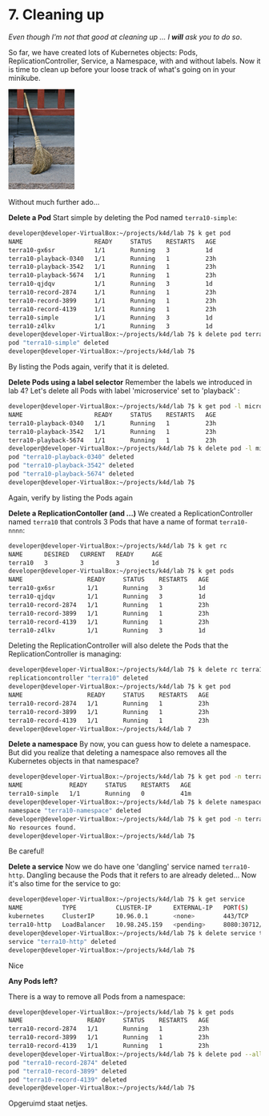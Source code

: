 # 7. Cleaning up 

*Even though I'm not that good at cleaning up ... I **will** ask you to do so*.

So far, we have created lots of Kubernetes objects: Pods, ReplicationController, Service, a Namespace, with and without labels. Now it is time to clean up before your loose track of what's going on in your minikube. 

<img src="img/lab7-broom.png" height="200"/>

Without much further ado...

**Delete a Pod**
Start simple by deleting the Pod named `terra10-simple`:

```bash
developer@developer-VirtualBox:~/projects/k4d/lab 7$ k get pod
NAME                    READY     STATUS    RESTARTS   AGE
terra10-gx6sr           1/1       Running   3          1d
terra10-playback-0340   1/1       Running   1          23h
terra10-playback-3542   1/1       Running   1          23h
terra10-playback-5674   1/1       Running   1          23h
terra10-qjdqv           1/1       Running   3          1d
terra10-record-2874     1/1       Running   1          23h
terra10-record-3899     1/1       Running   1          23h
terra10-record-4139     1/1       Running   1          23h
terra10-simple          1/1       Running   3          1d
terra10-z4lkv           1/1       Running   3          1d
developer@developer-VirtualBox:~/projects/k4d/lab 7$ k delete pod terra10-simple 
pod "terra10-simple" deleted
developer@developer-VirtualBox:~/projects/k4d/lab 7$
```
By listing the Pods again, verify that it is deleted.

**Delete Pods using a label selector**
Remember the labels we introduced in lab 4? Let's delete all Pods with label 'microservice'  set to 'playback' :

```bash
developer@developer-VirtualBox:~/projects/k4d/lab 7$ k get pod -l microservice=playback
NAME                    READY     STATUS    RESTARTS   AGE
terra10-playback-0340   1/1       Running   1          23h
terra10-playback-3542   1/1       Running   1          23h
terra10-playback-5674   1/1       Running   1          23h
developer@developer-VirtualBox:~/projects/k4d/lab 7$ k delete pod -l microservice=playback
pod "terra10-playback-0340" deleted
pod "terra10-playback-3542" deleted
pod "terra10-playback-5674" deleted
developer@developer-VirtualBox:~/projects/k4d/lab 7$
```
Again, verify by listing the Pods again

**Delete a ReplicationContoller (and ...)**
We created a ReplicationController named `terra10` that controls 3 Pods that have a name of format `terra10-nnnn`:
```bash
developer@developer-VirtualBox:~/projects/k4d/lab 7$ k get rc
NAME      DESIRED   CURRENT   READY     AGE
terra10   3         3         3         1d
developer@developer-VirtualBox:~/projects/k4d/lab 7$ k get pods
NAME                  READY     STATUS    RESTARTS   AGE
terra10-gx6sr         1/1       Running   3          1d
terra10-qjdqv         1/1       Running   3          1d
terra10-record-2874   1/1       Running   1          23h
terra10-record-3899   1/1       Running   1          23h
terra10-record-4139   1/1       Running   1          23h
terra10-z4lkv         1/1       Running   3          1d
```
Deleting the ReplicationController will also delete the Pods that the ReplicationController is managing:
```bash
developer@developer-VirtualBox:~/projects/k4d/lab 7$ k delete rc terra10 
replicationcontroller "terra10" deleted
developer@developer-VirtualBox:~/projects/k4d/lab 7$ k get pod
NAME                  READY     STATUS    RESTARTS   AGE
terra10-record-2874   1/1       Running   1          23h
terra10-record-3899   1/1       Running   1          23h
terra10-record-4139   1/1       Running   1          23h
developer@developer-VirtualBox:~/projects/k4d/lab 7
```

**Delete a namespace**
By now, you can guess how to delete a namespace. But did you realize that deleting a namespace also removes all the Kubernetes objects in that namespace?
```bash
developer@developer-VirtualBox:~/projects/k4d/lab 7$ k get pod -n terra10-namespace 
NAME             READY     STATUS    RESTARTS   AGE
terra10-simple   1/1       Running   0          41m
developer@developer-VirtualBox:~/projects/k4d/lab 7$ k delete namespaces terra10-namespace 
namespace "terra10-namespace" deleted
developer@developer-VirtualBox:~/projects/k4d/lab 7$ k get pod -n terra10-namespace 
No resources found.
developer@developer-VirtualBox:~/projects/k4d/lab 7$
```
Be careful!


**Delete a service**
Now we do have one 'dangling' service named `terra10-http`. Dangling because the Pods that it refers to are already deleted... Now it's also time for the service to go:
```bash
developer@developer-VirtualBox:~/projects/k4d/lab 7$ k get service
NAME           TYPE           CLUSTER-IP      EXTERNAL-IP   PORT(S)          AGE
kubernetes     ClusterIP      10.96.0.1       <none>        443/TCP          3d
terra10-http   LoadBalancer   10.98.245.159   <pending>     8080:30712/TCP   1d
developer@developer-VirtualBox:~/projects/k4d/lab 7$ k delete service terra10-http 
service "terra10-http" deleted
developer@developer-VirtualBox:~/projects/k4d/lab 7$
```
Nice

**Any Pods left?**

There is a way to remove all Pods from a namespace:
```bash
developer@developer-VirtualBox:~/projects/k4d/lab 7$ k get pods
NAME                  READY     STATUS    RESTARTS   AGE
terra10-record-2874   1/1       Running   1          23h
terra10-record-3899   1/1       Running   1          23h
terra10-record-4139   1/1       Running   1          23h
developer@developer-VirtualBox:~/projects/k4d/lab 7$ k delete pod --all
pod "terra10-record-2874" deleted
pod "terra10-record-3899" deleted
pod "terra10-record-4139" deleted
developer@developer-VirtualBox:~/projects/k4d/lab 7$ 
```
Opgeruimd staat netjes.
